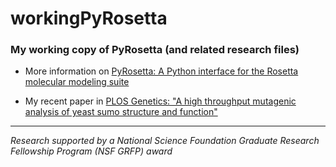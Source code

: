 # workingPyRosetta
### My working copy of PyRosetta (and related research files)

* More information on [PyRosetta: A Python interface for the Rosetta molecular modeling suite](http://www.pyrosetta.org/)

* My recent paper in [PLOS Genetics: "A high throughput mutagenic analysis of yeast sumo structure and function"](http://journals.plos.org/plosgenetics/article?id=10.1371/journal.pgen.1006612)

----

<i>Research supported by a National Science Foundation Graduate Research Fellowship Program (NSF GRFP) award </i>
